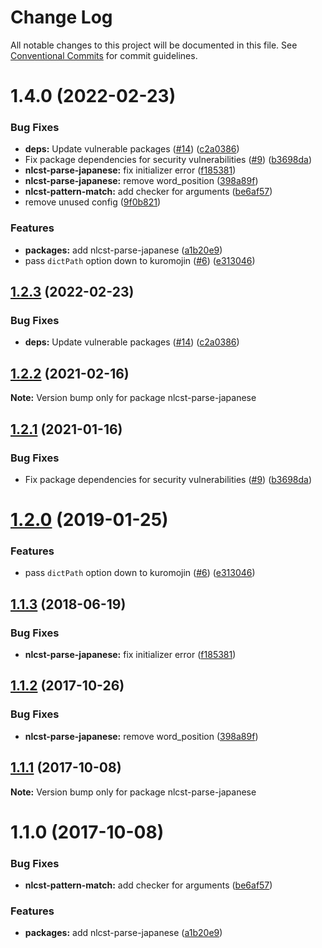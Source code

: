 # Change Log

All notable changes to this project will be documented in this file.
See [Conventional Commits](https://conventionalcommits.org) for commit guidelines.

# 1.4.0 (2022-02-23)


### Bug Fixes

* **deps:** Update vulnerable packages ([#14](https://github.com/azu/nlp-pattern-match/issues/14)) ([c2a0386](https://github.com/azu/nlp-pattern-match/commit/c2a0386d349339a85f1168ad6329fd0e75094f21))
* Fix package dependencies for security vulnerabilities ([#9](https://github.com/azu/nlp-pattern-match/issues/9)) ([b3698da](https://github.com/azu/nlp-pattern-match/commit/b3698da8b74fdf49fac5a645e209d6a0bfcf54d9))
* **nlcst-parse-japanese:** fix initializer error ([f185381](https://github.com/azu/nlp-pattern-match/commit/f1853817afc33d61ba6b79ee2a5b07a5f6cd6d64))
* **nlcst-parse-japanese:** remove word_position ([398a89f](https://github.com/azu/nlp-pattern-match/commit/398a89f41d3cad441794063fc37b2366b4fda9c1))
* **nlcst-pattern-match:** add checker for arguments ([be6af57](https://github.com/azu/nlp-pattern-match/commit/be6af571f758132182c8f6c26848a7d55ffa8ab2))
* remove unused config ([9f0b821](https://github.com/azu/nlp-pattern-match/commit/9f0b8211a4b4cd9d2e6835eed412247ef0bc55a3))


### Features

* **packages:** add nlcst-parse-japanese ([a1b20e9](https://github.com/azu/nlp-pattern-match/commit/a1b20e97ac22ff0059bd37b943ffe29fb464d2d6))
* pass `dictPath` option down to kuromojin ([#6](https://github.com/azu/nlp-pattern-match/issues/6)) ([e313046](https://github.com/azu/nlp-pattern-match/commit/e3130462cea3070320111d7ada8ed349f4d24d45))





## [1.2.3](https://github.com/azu/nlp-pattern-match/compare/nlcst-parse-japanese@1.2.2...nlcst-parse-japanese@1.2.3) (2022-02-23)


### Bug Fixes

* **deps:** Update vulnerable packages ([#14](https://github.com/azu/nlp-pattern-match/issues/14)) ([c2a0386](https://github.com/azu/nlp-pattern-match/commit/c2a0386d349339a85f1168ad6329fd0e75094f21))





## [1.2.2](https://github.com/azu/nlp-pattern-match/compare/nlcst-parse-japanese@1.2.1...nlcst-parse-japanese@1.2.2) (2021-02-16)

**Note:** Version bump only for package nlcst-parse-japanese





## [1.2.1](https://github.com/azu/nlp-pattern-match/compare/nlcst-parse-japanese@1.2.0...nlcst-parse-japanese@1.2.1) (2021-01-16)


### Bug Fixes

* Fix package dependencies for security vulnerabilities ([#9](https://github.com/azu/nlp-pattern-match/issues/9)) ([b3698da](https://github.com/azu/nlp-pattern-match/commit/b3698da8b74fdf49fac5a645e209d6a0bfcf54d9))





<a name="1.2.0"></a>
# [1.2.0](https://github.com/azu/nlp-pattern-match/compare/nlcst-parse-japanese@1.1.3...nlcst-parse-japanese@1.2.0) (2019-01-25)


### Features

* pass `dictPath` option down to kuromojin ([#6](https://github.com/azu/nlp-pattern-match/issues/6)) ([e313046](https://github.com/azu/nlp-pattern-match/commit/e313046))




<a name="1.1.3"></a>
## [1.1.3](https://github.com/azu/nlp-pattern-match/compare/nlcst-parse-japanese@1.1.2...nlcst-parse-japanese@1.1.3) (2018-06-19)


### Bug Fixes

* **nlcst-parse-japanese:** fix initializer error ([f185381](https://github.com/azu/nlp-pattern-match/commit/f185381))




<a name="1.1.2"></a>
## [1.1.2](https://github.com/azu/nlp-pattern-match/compare/nlcst-parse-japanese@1.1.1...nlcst-parse-japanese@1.1.2) (2017-10-26)


### Bug Fixes

* **nlcst-parse-japanese:** remove word_position ([398a89f](https://github.com/azu/nlp-pattern-match/commit/398a89f))




<a name="1.1.1"></a>
## [1.1.1](https://github.com/azu/nlp-pattern-match/compare/nlcst-parse-japanese@1.1.0...nlcst-parse-japanese@1.1.1) (2017-10-08)




**Note:** Version bump only for package nlcst-parse-japanese

<a name="1.1.0"></a>
# 1.1.0 (2017-10-08)


### Bug Fixes

* **nlcst-pattern-match:** add checker for arguments ([be6af57](https://github.com/azu/nlp-pattern-match/commit/be6af57))


### Features

* **packages:** add nlcst-parse-japanese ([a1b20e9](https://github.com/azu/nlp-pattern-match/commit/a1b20e9))
